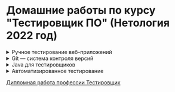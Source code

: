 # Домашние работы по курсу "Тестировщик ПО" (Нетология 2022 год)

<details>
   <summary>Ручное тестирование веб-приложений</summary>

1. Введение в тестирование ПО. Методы и виды тестирования 
2. Основы клиент-серверного взаимодействия
3. Тестирование ПО. Тест-дизайн
4. Артефакты тестирования. Дефекты
5. Артефакты тестирования. Тестовая документация
6. Инструменты тестирования для работы с документацией
7. Инструменты тестирования. Клиент-Сервер
8. Жизненный цикл разработки ПО. Гибкие методологии разработки ПО
9. [Курсовая работа по модулю](https://github.com/Ekaterina-Isabel/manual_testing_of_web_applications_Coursework)
</details>

<details>
   <summary>Git — система контроля версий</summary>

1. Внедрение системы контроля версий Git & GitHub
   [Самостоятельное задание](https://github.com/Ekaterina-Isabel/NeuroStartUp)
   [Задача 1](https://github.com/Ekaterina-Isabel/1.2.Site-For-Import)
   [Задача 2](https://github.com/Ekaterina-Isabel/git-homeworks-neuro)
2. История работы и ветки в Git & GitHub
   [Задача 1](https://github.com/Ekaterina-Isabel/feature-code-documentation)
   [Задача 2, 3](https://github.com/Ekaterina-Isabel/git-homeworks-neuro-merge)
3. Командная работа в Git & GitHub
   [Задача 1, 2](https://github.com/Ekaterina-Isabel/git-homeworks-neuro-fork)
   [Задача 2](https://github.com/netology-code/git-homeworks-neuro-issues/issues)
   [Задача 3](https://github.com/Ekaterina-Isabel/git-homeworks-neuro-pr)
</details>

<details>
   <summary>Java для тестировщиков</summary>

1. Введение в Java
   [Задача 1](https://github.com/Ekaterina-Isabel/recipe)
2. Примитивные типы данных, условные операторы, выход за границы типов и погрешность вычислений
   [Задача 1](https://github.com/Ekaterina-Isabel/1.2.-miles), 
   [Задача 2](https://github.com/Ekaterina-Isabel/1.2.-Get_a_ruble_for_every_100)
3. Testability, авто-тесты, введение в ООП: объекты и методы
   [Задача 1](https://github.com/Ekaterina-Isabel/1.3.-Miles_modernization), 
   [Задача 2](https://github.com/Ekaterina-Isabel/1.3.-Body_Mass_Index), 
   [Задача 3](https://github.com/Ekaterina-Isabel/1.3.-Credit_calculator)
4. Система сборки Maven, управление зависимостями, авто-тесты на JUnit5
   [Задача 1](https://github.com/Ekaterina-Isabel/1.4.-BonusService), 
   [Задача 2](https://github.com/Ekaterina-Isabel/1.4.-Logs)
5. Циклы, параметризованные тесты и аннотации (часть 1)
   [Задача 1](https://github.com/Ekaterina-Isabel/1.5.-SQR)
6. Циклы, параметризованные тесты и аннотации (часть 2)
   [Задача 1](https://github.com/Ekaterina-Isabel/1.6.-Statistics), 
   [Задача 2](https://github.com/Ekaterina-Isabel/1.6.-CsvFileSource)
7. Выстраивание процесса непрерывной интеграции (CI): Github Actions. Покрытие кода с JaCoCo, статический анализ кода: CheckStyle, SpotBugs
   [Задача 1, 2, 3](https://github.com/Ekaterina-Isabel/1.7.-CheckStyle_and_MavenPlugin), 
8. Объектно-ориентированное программирование и проектирование
   [Задача 1](https://github.com/Ekaterina-Isabel/10.-Radio)
9. Объектно-ориентированное программирование: ключевые принципы
   [Задача 1](https://github.com/Ekaterina-Isabel/1.8.-API)
10. Объекты с внутренним состоянием, управление состоянием при тестировании
   [Задача 1, 2](https://github.com/Ekaterina-Isabel/10.-Radio/pull/2)
11. Композиция и зависимость объектов. Mockito при создании авто-тестов
   [Задача 1, 2](https://github.com/Ekaterina-Isabel/11.-Poster_manager)
12. Наследование и расширяемость систем. Проблемы наследования
   [Задача 1, 2](https://github.com/Ekaterina-Isabel/Product_Manager)
13. Исключительные ситуации и их обработка. Тестирование исключений
   [Задача 1, 2](https://github.com/Ekaterina-Isabel/13.-NotFoundException)
14. Интерфейсы для организации малой связности. Обобщённое программирование (Generics)
   [Задача 1](https://github.com/Ekaterina-Isabel/14.-Ticket_Search)
15. Collections Framework. CRUD и тестирование систем, управляющих набором объектов
   [Задача 1, 2](https://github.com/Ekaterina-Isabel/15.-Tournament)
</details>

<details>
   <summary>Автоматизированное тестирование</summary>

1. Основы автоматизации 
   [Задача 1, 2](https://github.com/Ekaterina-Isabel/CashbackHacker)
2. Тестирование API. CI 
   [Задача 1, 2](https://github.com/Ekaterina-Isabel/2._AppVeyor), 
   [Задача 3](https://github.com/Ekaterina-Isabel/2._PostmanEcho/tree/master)
3. Тестирование веб-интерфейсов, Selenium и Selenide 
   [Задача 1, 2](https://github.com/Ekaterina-Isabel/3._Card_order)
4. Selenide 
   [Задача 1, 2](https://github.com/Ekaterina-Isabel/4._Card_delivery_order)
5. Patterns 
   [Задача 1](https://github.com/Ekaterina-Isabel/5._Patterns), 
   [Задача 2]()
6. Behaviour Driven Development 
   [Лекция](https://github.com/Ekaterina-Isabel/BDD_lesson), 
   [Задача 1](https://github.com/Ekaterina-Isabel/7._Page_Objects)
7. Docker и Docker Compose 
   [Задача 1](https://github.com/Ekaterina-Isabel/8_PostgreSQL)
8. SQL 
   [Лекция](https://github.com/Ekaterina-Isabel/9._SQL_lesson), 
   [Задача 1](https://github.com/Ekaterina-Isabel/9._Deadline_coming_soon)
9. Репортинг: Report Portal 
   [Задача 1](https://github.com/Ekaterina-Isabel/5._Patterns)
10. Заключительная лекция 
   [Задача 1](https://github.com/Ekaterina-Isabel/10._Final_homework)
</details>

[Дипломная работа профессии Тестировщик](https://github.com/Ekaterina-Isabel/Diploma)
